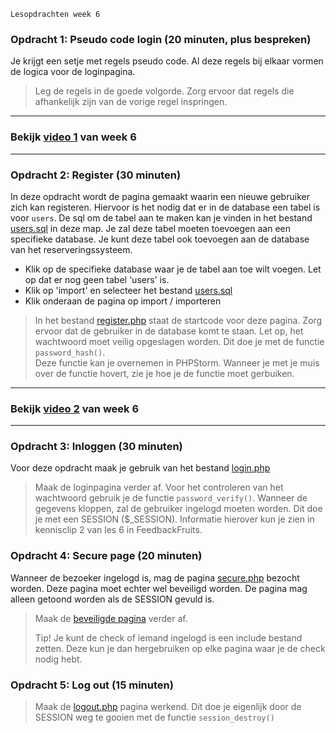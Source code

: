     Lesopdrachten week 6

### Opdracht 1: Pseudo code login (20 minuten, plus bespreken)

Je krijgt een setje met regels pseudo code. Al deze regels bij elkaar vormen de logica voor de loginpagina.

> Leg de regels in de goede volgorde. Zorg ervoor dat regels die afhankelijk zijn van de vorige regel inspringen.

* * *

### Bekijk [video 1](https://brightspace.hr.nl/d2l/le/lessons/28859/topics/270161) van week 6

* * *

### Opdracht 2: Register (30 minuten)

In deze opdracht wordt de pagina gemaakt waarin een nieuwe gebruiker zich kan registeren. Hiervoor is het nodig dat er
in de database een tabel is voor `users`. De sql om de tabel aan te maken kan je vinden in het
bestand [users.sql](./exercises/users.sql) in deze map. Je zal deze tabel moeten toevoegen aan een specifieke database.
Je kunt deze tabel ook toevoegen aan de database van het reserveringssysteem.

* Klik op de specifieke database waar je de tabel aan toe wilt voegen. Let op dat er nog geen tabel 'users' is.
* Klik op 'import' en selecteer het bestand [users.sql](./exercises/users.sql)
* Klik onderaan de pagina op import / importeren

> In het bestand [register.php](./exercises/register.php) staat de startcode voor deze pagina. Zorg ervoor dat de
> gebruiker in de database komt te staan. Let op, het wachtwoord moet veilig opgeslagen worden. Dit doe je met de
> functie `password_hash()`.  
> Deze functie kan je overnemen in PHPStorm. Wanneer je met je muis over de functie hovert, zie je hoe je de functie
> moet gerbuiken.

* * *

### Bekijk [video 2](https://brightspace.hr.nl/d2l/le/lessons/28859/topics/270168) van week 6

* * *

### Opdracht 3: Inloggen (30 minuten)

Voor deze opdracht maak je gebruik van het bestand [login.php](./exercises/login.php)

> Maak de loginpagina verder af. Voor het controleren van het wachtwoord gebruik je de functie `password_verify()`.
> Wanneer de gegevens kloppen, zal de gebruiker ingelogd moeten worden. Dit doe je met een SESSION ($\_SESSION).
> Informatie hierover kun je zien in kennisclip 2 van les 6 in FeedbackFruits.

### Opdracht 4: Secure page (20 minuten)

Wanneer de bezoeker ingelogd is, mag de pagina [secure.php](./exercises/secure.php) bezocht worden. Deze pagina moet
echter wel beveiligd worden. De pagina mag alleen getoond worden als de SESSION gevuld is.

> Maak de [beveiligde pagina](./exercises/secure.php) verder af.
>
> Tip! Je kunt de check of iemand ingelogd is een include bestand zetten. Deze kun je dan hergebruiken op elke pagina
> waar je de check nodig hebt.

### Opdracht 5: Log out (15 minuten)

> Maak de [logout.php](./exercises/logout.php) pagina werkend. Dit doe je eigenlijk door de SESSION weg te gooien met de
> functie `session_destroy()`